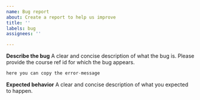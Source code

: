 ```yaml
---
name: Bug report
about: Create a report to help us improve
title: ''
labels: bug
assignees: ''

---
```


**Describe the bug**
A clear and concise description of what the bug is. Please provide the course ref id for which the bug appears.

```python
here you can copy the error-message
```

**Expected behavior**
A clear and concise description of what you expected to happen.
